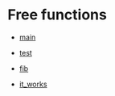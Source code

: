 # Free functions

- [main](./hello_world-main.md)

- [test](./hello_world-test.md)

- [fib](./hello_world-fib.md)

- [it_works](./hello_world-tests-it_works.md)
